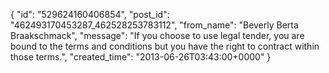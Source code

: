  {
   "id": "529624160406854",
   "post_id": "462493170453287_462528253783112",
   "from_name": "Beverly Berta Braakschmack",
   "message": "If you choose to use legal tender, you are bound to the terms and conditions but you have the right to contract within those terms.",
   "created_time": "2013-06-26T03:43:00+0000"
 }
